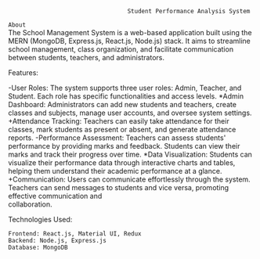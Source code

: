                                       Student Performance Analysis System

`About`                                     
The School Management System is a web-based application built using the MERN (MongoDB, Express.js, React.js, Node.js) stack. It aims to streamline school management, class organization, and facilitate communication between students, teachers, and administrators.

Features:

-User Roles: The system supports three user roles: Admin, Teacher, and Student. Each role has specific functionalities and access levels.
*Admin Dashboard: Administrators can add new students and teachers, create classes and subjects, manage user accounts, and oversee system settings.
+Attendance Tracking: Teachers can easily take attendance for their classes, mark students as present or absent, and generate attendance reports.
-Performance Assessment: Teachers can assess students' performance by providing marks and feedback. Students can view their marks and track their progress over time.
*Data Visualization: Students can visualize their performance data through interactive charts and tables, helping them understand their academic performance at a glance.
+Communication: Users can communicate effortlessly through the system. Teachers can send messages to students and vice versa, promoting effective communication and           
collaboration.

Technologies Used:

    Frontend: React.js, Material UI, Redux
    Backend: Node.js, Express.js
    Database: MongoDB

